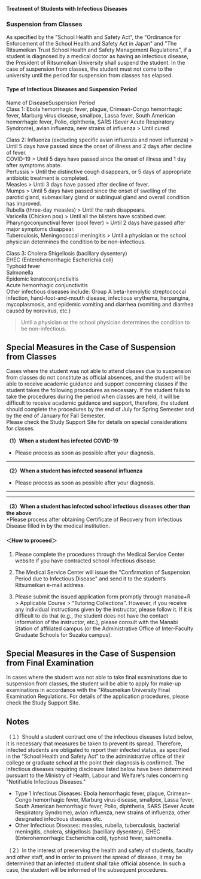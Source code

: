 **Treatment of Students with Infectious Diseases**

###  Suspension from Classes

As specified by the "School Health and Safety Act", the "Ordinance for Enforcement of the School Health and Safety Act in Japan" and "The Ritsumeikan Trust School Health and Safety Management Regulations", if a student is diagnosed by a medical doctor as having an infectious disease, the President of Ritsumeikan University shall suspend the student. In the case of suspension from classes, the student must not come to the university until the period for suspension from classes has elapsed.

#### Type of Infectious Diseases and Suspension Period

  
Name of DiseaseSuspension Period  
Class 1:
Ebola hemorrhagic fever, plague, Crimean-Congo hemorrhagic fever, Marburg virus disease, smallpox, Lassa fever, South American hemorrhagic fever, Polio, diphtheria, SARS (Sever Acute Respiratory Syndrome), avian influenza, new strains of influenza > Until cured  

Class 2:
Influenza (excluding specific avian influenza and novel influenza) > Until 5 days have passed since the onset of illness and 2 days after decline of fever.  
COVID-19 > Until 5 days have passed since the onset of illness and 1 day after symptoms abate.  
Pertussis > Until the distinctive cough disappears, or 5 days of appropriate antibiotic treatment is completed.  
Measles > Until 3 days have passed after decline of fever.  
Mumps > Until 5 days have passed since the onset of swelling of the parotid gland, submaxillary gland or sublingual gland and overall condition has improved.  
Rubella (three-day measles) > Until the rash disappears.  
Varicella (Chicken pox) > Until all the blisters have scabbed over.  
Pharyngoconjunctival fever (pool fever) > Until 2 days have passed after major symptoms disappear.  
Tuberculosis, Meningococcal meningitis > Until a physician or the school physician determines the condition to be non-infectious.  

Class 3:
Cholera
Shigellosis (bacillary dysentery)  
EHEC (Enterohemorrhagic Escherichia coli)  
Typhoid fever  
Salmonella  
Epidemic keratoconjunctivitis  
Acute hemorrhagic conjunctivitis  
Other infectious diseases include: Group A beta-hemolytic streptococcal infection, hand-foot-and-mouth disease, infectious erythema, herpangina, mycoplasmosis, and epidemic vomiting and diarrhea (vomiting and diarrhea caused by norovirus, etc.)
> Until a physician or the school physician determines the condition to be non-infectious.   

## Special Measures in the Case of Suspension from Classes

Cases where the student was not able to attend classes due to suspension from classes do not constitute as official absences, and the student will be able to receive academic guidance and support concerning classes if the student takes the following procedures as necessary. If the student fails to take the procedures during the period when classes are held, it will be difficult to receive academic guidance and support, therefore, the student should complete the procedures by the end of July for Spring Semester and by the end of January for Fall Semester.  
Please check the Study Support Site for details on special considerations for classes.  

**（1）When a student has infected COVID-19**  
* Please process as soon as possible after your diagnosis.
****

**（2）When a student has infected seasonal influenza**  
* Please process as soon as possible after your diagnosis. 
****

****

**（3）When a student has infected school infectious diseases other than the above**  
*Please process after obtaining Certificate of Recovery from Infectious Disease filled in by the medical institution.
  

#### ＜How to proceed＞

1. Please complete the procedures through the Medical Service Center website if you have contracted school infectious disease. 
2. The Medical Service Center will issue the "Confirmation of Suspension Period due to Infectious Disease" and send it to the student’s Ritsumeikan e-mail address.  

3. Please submit the issued application form promptly through manaba+R > Applicable Course > “Tutoring Collections". However, if you receive any individual instructions given by the instructor, please follow it. If it is difficult to do that (e.g., the student does not have the contact information of the instructor, etc.), please consult with the Manabi Station of affiliated campus (or the Administrative Office of Inter-Faculty Graduate Schools for Suzaku campus).

  

## Special Measures in the Case of Suspension from Final Examination

In cases where the student was not able to take final examinations due to suspension from classes, the student will be able to apply for make-up examinations in accordance with the "Ritsumeikan University Final Examination Regulations. For details of the application procedures, please check the Study Support Site. 

## Notes

（１）Should a student contract one of the infectious diseases listed below, it is necessary that measures be taken to prevent its spread. Therefore, infected students are obligated to report their infected status, as specified in the “School Health and Safety Act” to the administrative office of their college or graduate school at the point their diagnosis is confirmed. The infectious diseases requiring disclosure listed below have been determined pursuant to the Ministry of Health, Labour and Welfare's rules concerning "Notifiable Infectious Diseases."

  * Type 1 Infectious Diseases: Ebola hemorrhagic fever, plague, Crimean–Congo hemorrhagic fever, Marburg virus disease, smallpox, Lassa fever, South American hemorrhagic fever, Polio, diphtheria, SARS (Sever Acute Respiratory Syndrome), avian influenza, new strains of influenza, other designated infectious diseases etc.
  * Other Infectious Diseases: measles, rubella, tuberculosis, bacterial meningitis, cholera, shigellosis (bacillary dysentery), EHEC (Enterohemorrhagic Escherichia coli), typhoid fever, salmonella.

（２）In the interest of preserving the health and safety of students, faculty and other staff, and in order to prevent the spread of disease, it may be determined that an infected student shall take official absence. In such a case, the student will be informed of the subsequent procedures.

